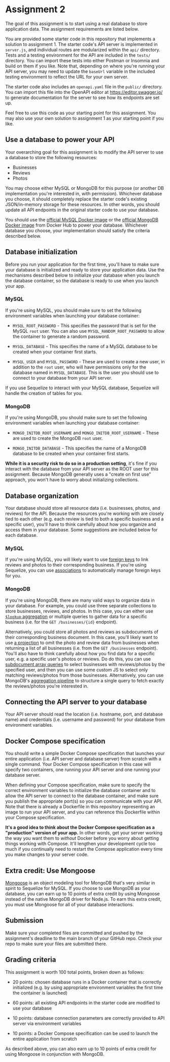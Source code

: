 # Assignment 2

The goal of this assignment is to start using a real database to store
application data.  The assignment requirements are listed below.

You are provided some starter code in this repository that implements a
solution to assignment 1.  The starter code's API server is implemented
in `server.js`, and individual routes are modularized within the `api/`
directory.  Tests and a testing environment for the API are included in
the `tests/` directory.  You can import these tests into either Postman
or Insomnia and build on them if you like.  Note that, depending on
where you're running your API server, you may need to update the
`baseUrl` variable in the included testing environment to reflect the
URL for your own server.

The starter code also includes an `openapi.yaml` file in the `public/`
directory.  You can import this file into the OpenAPI editor at
https://editor.swagger.io/ to generate documentation for the server to
see how its endpoints are set up.

Feel free to use this code as your starting point for this assignment.
You may also use your own solution to assignment 1 as your starting
point if you like.

## Use a database to power your API

Your overarching goal for this assignment is to modify the API server to
use a database to store the following resources:

  * Businesses
  * Reviews
  * Photos

You may choose either MySQL or MongoDB for this purpose (or another DB
implementation you're interested in, with permission).  Whichever
database you choose, it should completely replace the starter code's
existing JSON/in-memory storage for these resources.  In other words,
you should update all API endpoints in the original starter code to use
your database.

You should use the [official MySQL Docker
image](https://hub.docker.com/_/mysql/) or the [official MongoDB Docker
image](https://hub.docker.com/_/mongo) from Docker Hub to power your
database.  Whichever database you choose, your implementation should
satisfy the criteria described below.

## Database initialization

Before you run your application for the first time, you'll have to make
sure your database is initialized and ready to store your application
data.  Use the mechanisms described below to initialize your database
when you launch the database container, so the database is ready to use
when you launch your app.

### MySQL

If you're using MySQL, you should make sure to set the following
environment variables when launching your database container:

  * `MYSQL_ROOT_PASSWORD` - This specifies the password that is set for
    the MySQL `root` user.  You can also use
    `MYSQL_RANDOM_ROOT_PASSWORD` to allow the container to generate a
    random password.

  * `MYSQL_DATABASE` - This specifies the name of a MySQL database to be
    created when your container first starts.

  * `MYSQL_USER` and `MYSQL_PASSWORD` - These are used to create a new
    user, in addition to the `root` user, who will have permissions only
    for the database named in `MYSQL_DATABASE`.  This is the user you
    should use to connect to your database from your API server.

If you use Sequelize to interact with your MySQL database, Sequelize
will handle the creation of tables for you.

### MongoDB

If you're using MongoDB, you should make sure to set the following
environment variables when launching your database container:

  * `MONGO_INITDB_ROOT_USERNAME` and `MONGO_INITDB_ROOT_USERNAME` -
    These are used to create the MongoDB `root` user.

  * `MONGO_INITDB_DATABASE` - This specifies the name of a MongoDB
    database to be created when your container first starts.

**While it is a security risk to do so in a production setting**, it's
fine if you interact with the database from your API server as the ROOT
user for this assignment.  Because MongoDB generally uses a "create on
first use" approach, you won't have to worry about initializing
collections.

## Database organization

Your database should store all resource data (i.e. businesses, photos,
and reviews) for the API.  Because the resources you're working with are
closely tied to each other (e.g. each review is tied to both a specific
business and a specific user), you'll have to think carefully about how
you organize and access them in your database.  Some suggestions are
included below for each database.

### MySQL

If you're using MySQL, you will likely want to use [foreign
keys](https://dev.mysql.com/doc/refman/8.0/en/example-foreign-keys.html)
to link reviews and photos to their corresponding business.  If you're
using Sequelize, you can use
[associations](https://sequelize.org/docs/v6/core-concepts/assocs/) to
automatically manage foreign keys for you.

### MongoDB

If you're using MongoDB, there are many valid ways to organize data in
your database.  For example, you could use three separate collections to
store businesses, reviews, and photos.  In this case, you can either use
[`$lookup`
aggregation](https://docs.mongodb.com/manual/reference/operator/aggregation/lookup/)
or multiple queries to gather data for a specific business (i.e. for the
`GET /businesses/{id}` endpoint).

Alternatively, you could store all photos and reviews as subdocuments of
their corresponding business document.  In this case, you'll likely want
to use [a
projection](https://docs.mongodb.com/manual/tutorial/project-fields-from-query-results/)
to omit the photo and review data from businesses when returning a list
of all businesses (i.e. from the `GET /businesses` endpoint).  You'll
also have to think carefully about how you find data for a specific
user, e.g. a specific user's photos or reviews.  Do do this, you can use
[subdocument array
queries](https://docs.mongodb.com/manual/tutorial/query-array-of-documents/)
to select businesses with reviews/photos by the specified user, and then
you can use some custom JS to select only matching reviews/photos from
those businesses.  Alternatively, you can use MongoDB's [aggregation
pipeline](https://docs.mongodb.com/manual/core/aggregation-pipeline/) to
structure a single query to fetch exactly the reviews/photos you're
interested in.

## Connecting the API server to your database

Your API server should read the location (i.e. hostname, port, and
database name) and credentials (i.e. username and password) for your
database from environment variables.

## Docker Compose specification

You should write a simple Docker Compose specification that launches
your entire application (i.e. API server and database server) from
scratch with a single command.  Your Docker Compose specification in
this case will specify two containers, one running your API server and
one running your database server.

When defining your Compose specification, make sure to specify the
correct environment variables to initialize the database container and
to allow the API server to connect to the database container, and make
sure you publish the appropriate port(s) so you can communicate with
your API.  Note that there is already a Dockerfile in this repository
representing an image to run your API server, and you can reference this
Dockerfile within your Compose specification.

**It's a good idea to think about the Docker Compose specification as a
"production" version of your app.**  In other words, get your server
working the way you want them to *without* Docker before you worry about
getting things working with Compose.  It'll lengthen your development
cycle too much if you continually need to restart the Compose
application every time you make changes to your server code.

## Extra credit: Use Mongoose

[Mongoose](https://mongoosejs.com/) is an object modeling tool for
MongoDB that's very similar in spirit to Sequelize for MySQL.  If you
choose to use MongoDB as your database, you can earn up to 10 points of
extra credit by using Mongoose instead of the native MongoDB driver for
Node.js.  To earn this extra credit, you must use Mongoose for all of
your database interactions.

## Submission

Make sure your completed files are committed and pushed by the
assignment's deadline to the main branch of your GitHub repo. Check your
repo to make sure your files are submitted there.

## Grading criteria

This assignment is worth 100 total points, broken down as follows:

  * 20 points: chosen database runs in a Docker container that is
    correctly initialized (e.g. by using appropriate environment
    variables the first time the container is launched)

  * 60 points: all existing API endpoints in the starter code are
    modified to use your database

  * 10 points: database connection parameters are correctly provided to
    API server via environment variables

  * 10 points: a Docker Compose specification can be used to launch the
    entire application from scratch

As described above, you can also earn up to 10 points of extra credit
for using Mongoose in conjunction with MongoDB.